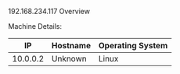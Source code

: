 192.168.234.117 Overview

Machine Details:

|IP|Hostname|Operating System|
|---|---|---|
|10.0.0.2|Unknown|Linux|